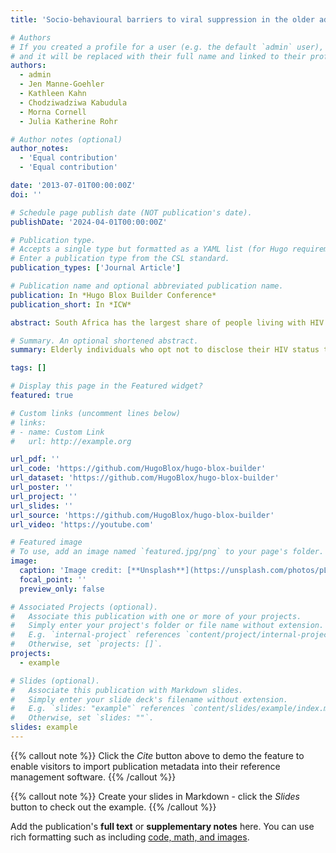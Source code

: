 ```yaml
---
title: 'Socio-behavioural barriers to viral suppression in the older adult population in rural South Africa'

# Authors
# If you created a profile for a user (e.g. the default `admin` user), write the username (folder name) here
# and it will be replaced with their full name and linked to their profile.
authors:
  - admin
  - Jen Manne-Goehler
  - Kathleen Kahn
  - Chodziwadziwa Kabudula
  - Morna Cornell
  - Julia Katherine Rohr

# Author notes (optional)
author_notes:
  - 'Equal contribution'
  - 'Equal contribution'

date: '2013-07-01T00:00:00Z'
doi: ''

# Schedule page publish date (NOT publication's date).
publishDate: '2024-04-01T00:00:00Z'

# Publication type.
# Accepts a single type but formatted as a YAML list (for Hugo requirements).
# Enter a publication type from the CSL standard.
publication_types: ['Journal Article']

# Publication name and optional abbreviated publication name.
publication: In *Hugo Blox Builder Conference*
publication_short: In *ICW*

abstract: South Africa has the largest share of people living with HIV in the world and this population is ageing. The social context in which people seek HIV care is often ignored. Apart from clinical interventions, socio-behavioural factors impact successful HIV care outcomes for older adults living with HIV. We use cross-sectional data linked with demographic household surveillance data, consisting of HIV positive adults aged above 40, to identify socio-behavioural predictors of a detectable viral load. Older adults were more likely to have a detectable viral load if they did not disclose their HIV positive status to close family members (aOR 2.56, 95% CI 1.89-3.46), resided in the poorest households (aOR 1.98, 95% CI 1.23-3.18), or were not taking medications other than ART (aOR 1.83, 95% CI 1.02-1.99) likely to have a detectable. Clinical interventions in HIV care must be supported by understanding the socio-behavioural barriers that occur outside the health facility. The importance of community health care workers in bridging this gap may offer more optimum outcomes for older adults ageing with HIV.

# Summary. An optional shortened abstract.
summary: Elderly individuals who opt not to disclose their HIV status to close family members are at a higher risk of remaining unsuppressed. Similarly, individuals living with HIV in larger households and experiencing low socio-economic status encounter challenges in achieving viral suppression compared to other demographic groups.

tags: []

# Display this page in the Featured widget?
featured: true

# Custom links (uncomment lines below)
# links:
# - name: Custom Link
#   url: http://example.org

url_pdf: ''
url_code: 'https://github.com/HugoBlox/hugo-blox-builder'
url_dataset: 'https://github.com/HugoBlox/hugo-blox-builder'
url_poster: ''
url_project: ''
url_slides: ''
url_source: 'https://github.com/HugoBlox/hugo-blox-builder'
url_video: 'https://youtube.com'

# Featured image
# To use, add an image named `featured.jpg/png` to your page's folder.
image:
  caption: 'Image credit: [**Unsplash**](https://unsplash.com/photos/pLCdAaMFLTE)'
  focal_point: ''
  preview_only: false

# Associated Projects (optional).
#   Associate this publication with one or more of your projects.
#   Simply enter your project's folder or file name without extension.
#   E.g. `internal-project` references `content/project/internal-project/index.md`.
#   Otherwise, set `projects: []`.
projects:
  - example

# Slides (optional).
#   Associate this publication with Markdown slides.
#   Simply enter your slide deck's filename without extension.
#   E.g. `slides: "example"` references `content/slides/example/index.md`.
#   Otherwise, set `slides: ""`.
slides: example
---
```


{{% callout note %}}
Click the _Cite_ button above to demo the feature to enable visitors to import publication metadata into their reference management software.
{{% /callout %}}

{{% callout note %}}
Create your slides in Markdown - click the _Slides_ button to check out the example.
{{% /callout %}}

Add the publication's **full text** or **supplementary notes** here. You can use rich formatting such as including [code, math, and images](https://docs.hugoblox.com/content/writing-markdown-latex/).
